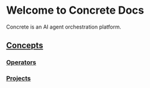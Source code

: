 # Welcome to Concrete Docs
Concrete is an AI agent orchestration platform.

##  [Concepts](concepts.md)  
###  [Operators](operators.md)
###  [Projects](projects.md)

